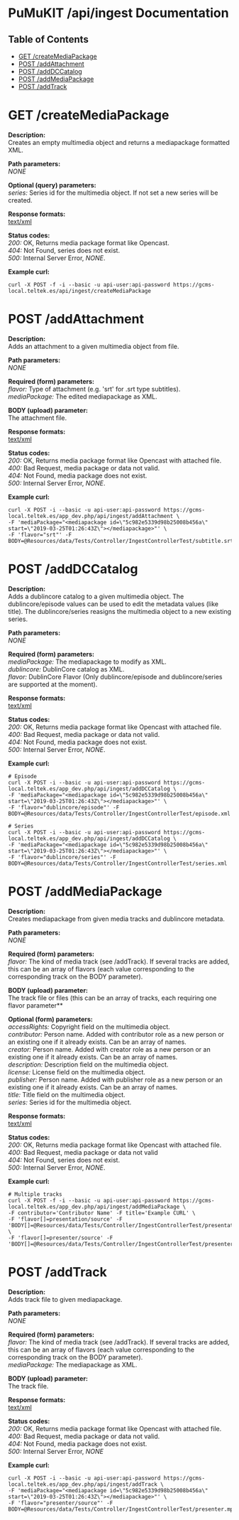 PuMuKIT /api/ingest Documentation
========================================

Table of Contents
---------------------

* [GET /createMediaPackage](#get-createmediapackage)
* [POST /addAttachment](#post-addattachment)
* [POST /addDCCatalog](#post-adddccatalog)
* [POST /addMediaPackage](#post-addmediapackage)
* [POST /addTrack](#post-addtrack)

# GET /createMediaPackage
**Description:**  
Creates an empty multimedia object and returns a mediapackage formatted XML.

**Path parameters:**  
*NONE*

**Optional (query) parameters:**  
*series:* Series id for the multimedia object. If not set a new series will be created.

**Response formats:**  
[text/xml](http://www.w3.org/XML/)

**Status codes:**  
*200:* OK, Returns media package format like Opencast.  
*404:* Not Found, series does not exist.  
*500:* Internal Server Error, *NONE*.

**Example curl:**  
```
curl -X POST -f -i --basic -u api-user:api-password https://gcms-local.teltek.es/api/ingest/createMediaPackage
```

# POST /addAttachment
**Description:**  
Adds an attachment to a given multimedia object from file.

**Path parameters:**  
*NONE*

**Required (form) parameters:**  
*flavor:* Type of attachment (e.g. 'srt' for .srt type subtitles).  
*mediaPackage:* The edited mediapackage as XML.

**BODY (upload) parameter:**  
The attachment file.

**Response formats:**  
[text/xml](http://www.w3.org/XML/)

**Status codes:**  
*200:* OK, Returns media package format like Opencast with attached file.  
*400:* Bad Request, media package or data not valid.  
*404:* Not Found, media package does not exist.  
*500:* Internal Server Error, *NONE*.

**Example curl:**  
```
curl -X POST -i --basic -u api-user:api-password https://gcms-local.teltek.es/app_dev.php/api/ingest/addAttachment \
-F 'mediaPackage="<mediapackage id=\"5c982e5339d98b25008b456a\" start=\"2019-03-25T01:26:43Z\"></mediapackage>"' \
-F 'flavor="srt"' -F BODY=@Resources/data/Tests/Controller/IngestControllerTest/subtitle.srt
```

# POST /addDCCatalog
**Description:**  
Adds a dublincore catalog to a given multimedia object. The dublincore/episode values can be used to edit the metadata values (like title). The dublincore/series reasigns the multimedia object to a new existing series.

**Path parameters:**  
*NONE*

**Required (form) parameters:**  
*mediaPackage:* The mediapackage to modify as XML.  
*dublincore:* DublinCore catalog as XML.  
*flavor:* DublinCore Flavor (Only dublincore/episode and dublincore/series are supported at the moment).

**Response formats:**  
[text/xml](http://www.w3.org/XML/)

**Status codes:**  
*200:* OK, Returns media package format like Opencast with attached file.  
*400:* Bad Request, media package or data not valid.  
*404:* Not Found, media package does not exist.  
*500:* Internal Server Error, *NONE*.  

**Example curl:**  
```
# Episode
curl -X POST -i --basic -u api-user:api-password https://gcms-local.teltek.es/app_dev.php/api/ingest/addDCCatalog \
-F 'mediaPackage="<mediapackage id=\"5c982e5339d98b25008b456a\" start=\"2019-03-25T01:26:43Z\"></mediapackage>"' \
-F 'flavor="dublincore/episode"' -F BODY=@Resources/data/Tests/Controller/IngestControllerTest/episode.xml 

# Series
curl -X POST -i --basic -u api-user:api-password https://gcms-local.teltek.es/app_dev.php/api/ingest/addDCCatalog \
-F 'mediaPackage="<mediapackage id=\"5c982e5339d98b25008b456a\" start=\"2019-03-25T01:26:43Z\"></mediapackage>"' \
-F 'flavor="dublincore/series"' -F BODY=@Resources/data/Tests/Controller/IngestControllerTest/series.xml 
```

# POST /addMediaPackage
**Description:**  
Creates mediapackage from given media tracks and dublincore metadata.

**Path parameters:**  
*NONE*

**Required (form) parameters:**  
*flavor:* The kind of media track (see /addTrack). If several tracks are added, this can be an array of flavors (each value corresponding to the corresponding track on the BODY parameter).

**BODY (upload) parameter:**  
The track file or files (this can be an array of tracks, each requiring one flavor parameter**

**Optional (form) parameters:**  
*accessRights:* Copyright field on the multimedia object.  
*contributor:* Person name. Added with contributor role as a new person or an existing one if it already exists. Can be an array of names.  
*creator:* Person name. Added with creator role as a new person or an existing one if it already exists. Can be an array of names.  
*description:* Description field on the multimedia object.  
*license:* License field on the multimedia object.  
*publisher:* Person name. Added with publisher role as a new person or an existing one if it already exists. Can be an array of names.  
*title:* Title field on the multimedia object.  
*series:* Series id for the multimedia object.

**Response formats:**  
[text/xml](http://www.w3.org/XML/)

**Status codes:**  
*200:* OK, Returns media package format like Opencast with attached file.  
*400:* Bad Request, media package or data not valid  
*404:* Not Found, series does not exist.  
*500:* Internal Server Error, *NONE*.  

**Example curl:**  
```
# Multiple tracks
curl -X POST -f -i --basic -u api-user:api-password https://gcms-local.teltek.es/app_dev.php/api/ingest/addMediaPackage \
-F contributor='Contributor Name' -F title='Example CURL' \
-F 'flavor[]=presentation/source' -F 'BODY[]=@Resources/data/Tests/Controller/IngestControllerTest/presentation.mp4' \
-F 'flavor[]=presenter/source' -F 'BODY[]=@Resources/data/Tests/Controller/IngestControllerTest/presenter.mp4'
```

# POST /addTrack
**Description:**  
Adds track file to given mediapackage.

**Path parameters:**  
*NONE*

**Required (form) parameters:**  
*flavor:* The kind of media track (see /addTrack). If several tracks are added, this can be an array of flavors (each value corresponding to the corresponding track on the BODY parameter).  
*mediaPackage:* The mediapackage as XML.

**BODY (upload) parameter:**  
The track file.

**Response formats:**  
[text/xml](http://www.w3.org/XML/)

**Status codes:**  
*200:* OK, Returns media package format like Opencast with attached file.  
*400:* Bad Request, media package or data not valid.  
*404:* Not Found, media package does not exist.  
*500:* Internal Server Error, *NONE*

**Example curl:**  
```
curl -X POST -i --basic -u api-user:api-password https://gcms-local.teltek.es/app_dev.php/api/ingest/addTrack \
-F 'mediaPackage="<mediapackage id=\"5c982e5339d98b25008b456a\" start=\"2019-03-25T01:26:43Z\"></mediapackage>"' \
-F 'flavor="presenter/source"' -F BODY=@Resources/data/Tests/Controller/IngestControllerTest/presenter.mp4
```
